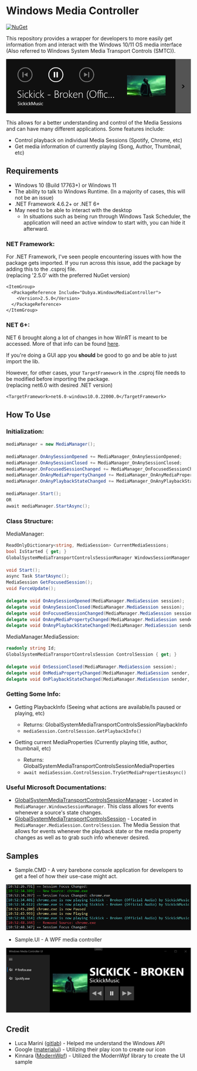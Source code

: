 # Windows Media Controller
[![NuGet](https://img.shields.io/nuget/vpre/Dubya.WindowsMediaController.svg)](https://nuget.org/packages/Dubya.WindowsMediaController)

This repository provides a wrapper for developers to more easily get information from and interact with the Windows 10/11 OS media interface (Also referred to Windows System Media Transport Controls (SMTC)). 

![Windows 10 Media Interface](https://raw.githubusercontent.com/DubyaDude/WindowsMediaController/master/docs/images/Win10.png)

This allows for a better understanding and control of the Media Sessions and can have many different applications. Some features include:
- Control playback on individual Media Sessions (Spotify, Chrome, etc)
- Get media information of currently playing (Song, Author, Thumbnail, etc)

## Requirements
- Windows 10 (Build 17763+) or Windows 11
- The ability to talk to Windows Runtime. (In a majority of cases, this will not be an issue)
- .NET Framework 4.6.2+ or .NET 6+
- May need to be able to interact with the desktop
  - In situations such as being run through Windows Task Scheduler, the application will need an active window to start with, you can hide it afterward.
### NET Framework:
For .NET Framework, I've seen people encountering issues with how the package gets imported. If you run across this issue, add the package by adding this to the .csproj file.
<br> (replacing '2.5.0' with the preferred NuGet version)
```csproj
<ItemGroup>
  <PackageReference Include="Dubya.WindowsMediaController">
    <Version>2.5.0</Version>
  </PackageReference>
</ItemGroup>
```
### NET 6+:
NET 6 brought along a lot of changes in how WinRT is meant to be accessed. More of that info can be found [here](https://docs.microsoft.com/en-us/windows/apps/desktop/modernize/desktop-to-uwp-enhance).

If you're doing a GUI app you **should** be good to go and be able to just import the lib.

However, for other cases, your `TargetFramework` in the .csproj file needs to be modified before importing the package.
<br> (replacing net6.0 with desired .NET version)
```csproj
<TargetFramework>net6.0-windows10.0.22000.0</TargetFramework>
```

## How To Use
### Initialization:
```csharp
mediaManager = new MediaManager();

mediaManager.OnAnySessionOpened += MediaManager_OnAnySessionOpened;
mediaManager.OnAnySessionClosed += MediaManager_OnAnySessionClosed;
mediaManager.OnFocusedSessionChanged += MediaManager_OnFocusedSessionChanged;
mediaManager.OnAnyMediaPropertyChanged += MediaManager_OnAnyMediaPropertyChanged;
mediaManager.OnAnyPlaybackStateChanged += MediaManager_OnAnyPlaybackStateChanged;

mediaManager.Start();
OR
await mediaManager.StartAsync();
```

### Class Structure:
MediaManager:
```csharp
ReadOnlyDictionary<string, MediaSession> CurrentMediaSessions;
bool IsStarted { get; }
GlobalSystemMediaTransportControlsSessionManager WindowsSessionManager { get; }

void Start();
async Task StartAsync();
MediaSession GetFocusedSession();
void ForceUpdate();

delegate void OnAnySessionOpened(MediaManager.MediaSession session);
delegate void OnAnySessionClosed(MediaManager.MediaSession session);
delegate void OnFocusedSessionChanged(MediaManager.MediaSession session);
delegate void OnAnyMediaPropertyChanged(MediaManager.MediaSession sender, GlobalSystemMediaTransportControlsSessionMediaProperties args);
delegate void OnAnyPlaybackStateChanged(MediaManager.MediaSession sender, GlobalSystemMediaTransportControlsSessionPlaybackInfo args);
```
MediaManager.MediaSession:
```csharp
readonly string Id;
GlobalSystemMediaTransportControlsSession ControlSession { get; }

delegate void OnSessionClosed(MediaManager.MediaSession session);
delegate void OnMediaPropertyChanged(MediaManager.MediaSession sender, GlobalSystemMediaTransportControlsSessionMediaProperties args);
delegate void OnPlaybackStateChanged(MediaManager.MediaSession sender, GlobalSystemMediaTransportControlsSessionPlaybackInfo args);
```

### Getting Some Info:

- Getting PlaybackInfo (Seeing what actions are available/Is paused or playing, etc)
  - Returns: GlobalSystemMediaTransportControlsSessionPlaybackInfo
  - ``mediaSession.ControlSession.GetPlaybackInfo()``

- Getting current MediaProperties (Currently playing title, author, thumbnail, etc)
  - Returns: GlobalSystemMediaTransportControlsSessionMediaProperties
  - ``await mediaSession.ControlSession.TryGetMediaPropertiesAsync()``

### Useful Microsoft Documentations:
- [GlobalSystemMediaTransportControlsSessionManager](https://docs.microsoft.com/en-us/uwp/api/windows.media.control.globalsystemmediatransportcontrolssessionmanager) - Located in `MediaManager.WindowsSessionManager`. This class allows for events whenever a source's state changes.
- [GlobalSystemMediaTransportControlsSession](https://docs.microsoft.com/en-us/uwp/api/windows.media.control.globalsystemmediatransportcontrolssession) - Located in `MediaManager.MediaSession.ControlSession`. The Media Session that allows for events whenever the playback state or the media property changes as well as to grab such info whenever desired.

  
## Samples
- Sample.CMD - A very barebone console application for developers to get a feel of how their use-case might act.

![Sample.CMD](https://raw.githubusercontent.com/DubyaDude/WindowsMediaController/master/docs/images/Sample.CMD.png)

- Sample.UI - A WPF media controller

![Sample.UI](https://raw.githubusercontent.com/DubyaDude/WindowsMediaController/master/docs/images/Sample.UI.png)


## Credit
- Luca Marini ([gitlab](https://gitlab.com/naatiivee)) - Helped me understand the Windows API
- Google ([materialui](https://github.com/google/material-design-icons)) - Utilizing their play icon to create our icon
- Kinnara ([ModernWpf](https://github.com/Kinnara/ModernWpf)) - Utilized the ModernWpf library to create the UI sample
